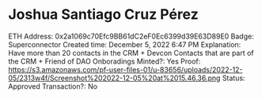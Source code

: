 # Joshua Santiago Cruz Pérez

ETH Address: 0x2a1069c70Efc9BB61dC2eF0Ec6399d39E63D89E0
Badge: Superconnector
Created time: December 5, 2022 6:47 PM
Explanation: Have more than 20 contacts in the CRM + Devcon Contacts that are part of the CRM + Friend of DAO Onboradings
Minted?: Yes
Proof: https://s3.amazonaws.com/pf-user-files-01/u-83656/uploads/2022-12-05/2313w4f/Screenshot%202022-12-05%20at%2015.46.36.png
Status: Approved
Transaction?: No